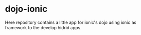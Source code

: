 # dojo-ionic


Here repository contains a little app for ionic's dojo using ionic as framework to the develop hidrid apps.
